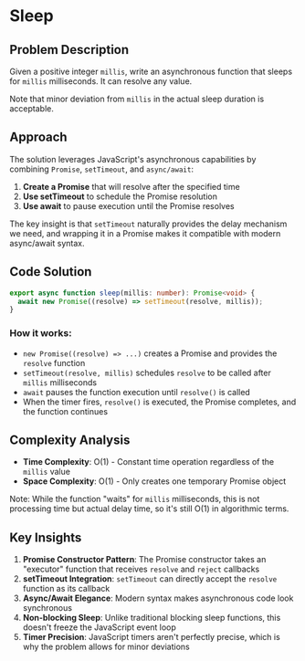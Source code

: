 # Sleep

## Problem Description

Given a positive integer `millis`, write an asynchronous function that sleeps for `millis` milliseconds. It can resolve any value.

Note that minor deviation from `millis` in the actual sleep duration is acceptable.

## Approach

The solution leverages JavaScript's asynchronous capabilities by combining `Promise`, `setTimeout`, and `async/await`:

1. **Create a Promise** that will resolve after the specified time
2. **Use setTimeout** to schedule the Promise resolution
3. **Use await** to pause execution until the Promise resolves

The key insight is that `setTimeout` naturally provides the delay mechanism we need, and wrapping it in a Promise makes it compatible with modern async/await syntax.

## Code Solution

```typescript
export async function sleep(millis: number): Promise<void> {
  await new Promise((resolve) => setTimeout(resolve, millis));
}
```

### How it works:

- `new Promise((resolve) => ...)` creates a Promise and provides the `resolve` function
- `setTimeout(resolve, millis)` schedules `resolve` to be called after `millis` milliseconds
- `await` pauses the function execution until `resolve()` is called
- When the timer fires, `resolve()` is executed, the Promise completes, and the function continues

## Complexity Analysis

- **Time Complexity**: O(1) - Constant time operation regardless of the `millis` value
- **Space Complexity**: O(1) - Only creates one temporary Promise object

Note: While the function "waits" for `millis` milliseconds, this is not processing time but actual delay time, so it's still O(1) in algorithmic terms.

## Key Insights

1. **Promise Constructor Pattern**: The Promise constructor takes an "executor" function that receives `resolve` and `reject` callbacks
2. **setTimeout Integration**: `setTimeout` can directly accept the `resolve` function as its callback
3. **Async/Await Elegance**: Modern syntax makes asynchronous code look synchronous
4. **Non-blocking Sleep**: Unlike traditional blocking sleep functions, this doesn't freeze the JavaScript event loop
5. **Timer Precision**: JavaScript timers aren't perfectly precise, which is why the problem allows for minor deviations
